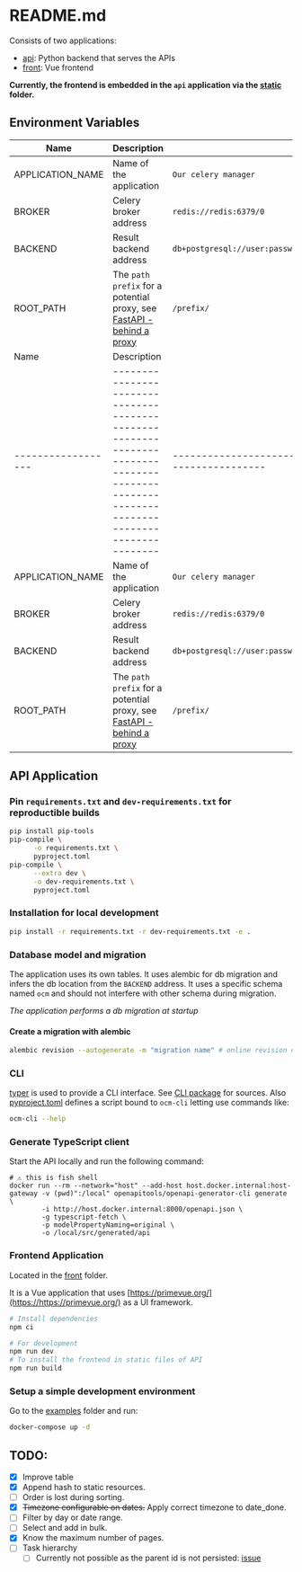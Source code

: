# README.md

Consists of two applications:

- [api](./api/): Python backend that serves the APIs
- [front](./front/): Vue frontend

**Currently, the frontend is embedded in the `api` application via the [static](./api/app/static/) folder.**

## Environment Variables

| Name             | Description                                                                                                                            |                                                         |
|------------------|----------------------------------------------------------------------------------------------------------------------------------------|---------------------------------------------------------|
| APPLICATION_NAME | Name of the application                                                                                                                | `Our celery manager`                                    |
| BROKER           | Celery broker address                                                                                                                  | `redis://redis:6379/0`                                  |
| BACKEND          | Result backend address                                                                                                                 | `db+postgresql://user:password@127.0.0.1:5432/database` |
| ROOT_PATH        | The `path prefix` for a potential proxy, see [FastAPI - behind a proxy](https://https://fastapi.tiangolo.com/advanced/behind-a-proxy/) | `/prefix/`                                              |
| Name             | Description                                                                                                                            |                                                         |
|------------------|----------------------------------------------------------------------------------------------------------------------------------------|---------------------------------------------------------|
| APPLICATION_NAME | Name of the application                                                                                                                | `Our celery manager`                                    |
| BROKER           | Celery broker address                                                                                                                  | `redis://redis:6379/0`                                  |
| BACKEND          | Result backend address                                                                                                                 | `db+postgresql://user:password@127.0.0.1:5432/database` |
| ROOT_PATH        | The `path prefix` for a potential proxy, see [FastAPI - behind a proxy](https://https://fastapi.tiangolo.com/advanced/behind-a-proxy/) | `/prefix/`                                              |

## API Application

### Pin `requirements.txt` and `dev-requirements.txt` for reproductible builds

```bash
pip install pip-tools
pip-compile \
      -o requirements.txt \
      pyproject.toml
pip-compile \
      --extra dev \
      -o dev-requirements.txt \
      pyproject.toml
```

### Installation for local development

```bash
pip install -r requirements.txt -r dev-requirements.txt -e .
```

### Database model and migration

The application uses its own tables. It uses alembic for db migration and infers the db location from the `BACKEND` address.
It uses a specific schema named `ocm` and should not interfere with other schema during migration.

*The application performs a db migration at startup*

#### Create a migration with alembic

```bash
alembic revision --autogenerate -m "migration name" # online revision creation
```

### CLI

[typer](https://typer.tiangolo.com/) is used to provide a CLI interface. See [CLI package](./api/src/our_celery_manager/app/cli) for sources.
Also [pyproject.toml](./api/pyproject.toml) defines a script bound to `ocm-cli` letting use commands like:

```bash
ocm-cli --help
```

### Generate TypeScript client

Start the API locally and run the following command:

```fish
# ⚠ this is fish shell
docker run --rm --network="host" --add-host host.docker.internal:host-gateway -v (pwd)":/local" openapitools/openapi-generator-cli generate \
        -i http://host.docker.internal:8000/openapi.json \
        -g typescript-fetch \
        -p modelPropertyNaming=original \
        -o /local/src/generated/api
```

### Frontend Application

Located in the [front](./front/) folder.

It is a Vue application that uses [https://primevue.org/](https://https://primevue.org/) as a UI framework.

```bash
# Install dependencies
npm ci
```

```bash
# For development
npm run dev
# To install the frontend in static files of API
npm run build
```

### Setup a simple development environment

Go to the [examples](./examples/composes/) folder and run:

```bash
docker-compose up -d
```

## TODO:

- [x] Improve table
- [x] Append hash to static resources.
- [ ] Order is lost during sorting.
- [x] <strike>Timezone configurable on dates.</strike> Apply correct timezone to date_done.
- [ ] Filter by day or date range.
- [ ] Select and add in bulk.
- [x] Know the maximum number of pages.
- [ ] Task hierarchy
  - [ ] Currently not possible as the parent id is not persisted: [issue](https://github.com/celery/celery/issues/5824)
